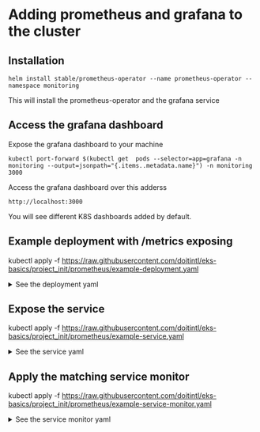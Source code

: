 # Adding prometheus and grafana to the cluster

## Installation 

```
helm install stable/prometheus-operator --name prometheus-operator --namespace monitoring
```

This will install the prometheus-operator and the grafana service

## Access the grafana dashboard

Expose the grafana dashboard to your machine
```
kubectl port-forward $(kubectl get  pods --selector=app=grafana -n  monitoring --output=jsonpath="{.items..metadata.name}") -n monitoring  3000
```

Access the grafana dashboard over this adderss
```
http://localhost:3000
```

You will see different K8S dashboards added by default.


## Example deployment with /metrics exposing

kubectl apply -f https://raw.githubusercontent.com/doitintl/eks-basics/project_init/prometheus/example-deployment.yaml


<details><summary>See the deployment yaml</summary>
<p>
```
apiVersion: apps/v1beta1
kind: Deployment
metadata:
  name: twelve-clouds
spec:
  selector:
    matchLabels:
      app: twelve-clouds
  replicas: 1 
  template:
    metadata:
      labels:
        app: twelve-clouds 
    spec:
      containers:
      - name: twelve-clouds
        image: karthequian/prom:latest
        ports:
        - containerPort: 8080
```
</p>
</details>


## Expose the service

kubectl apply -f https://raw.githubusercontent.com/doitintl/eks-basics/project_init/prometheus/example-service.yaml

<details><summary>See the service yaml</summary>
<p>
```
apiVersion: v1
kind: Service
metadata:
  name: twelve-clouds-service
  labels:
    app: twelve-clouds
spec:
  type: LoadBalancer
  ports:
  - name: http
    port: 80
    protocol: TCP
    targetPort: 8080
  selector:
    app: twelve-clouds
```
</p>
</details>

## Apply the matching service monitor 

kubectl apply -f https://raw.githubusercontent.com/doitintl/eks-basics/project_init/prometheus/example-service-monitor.yaml

<details><summary>See the service monitor yaml</summary>
<p>
```
apiVersion: monitoring.coreos.com/v1
kind: ServiceMonitor
metadata:
  labels:
    app: prometheus-operator-twelve
    chart: prometheus-operator-6.4.3
    heritage: Tiller
    release: prometheus-operator
  name: prometheus-operator-twelve
  namespace: monitoring
spec:
  endpoints:
  - path: /metrics # REPLACE WITH THE ENDPOINT YOUR APP IS EXPOSING THE METRICS WITH
    port: http # REPLACE WITH THE NAMED PORT OF YOUR SERVICE
  namespaceSelector:
    matchNames:
    - default # REPLACE WITH THE NAMESPACE OF YOUR SERVICE
  selector:
    matchLabels:
      app: twelve-clouds
```
</p>
</details>